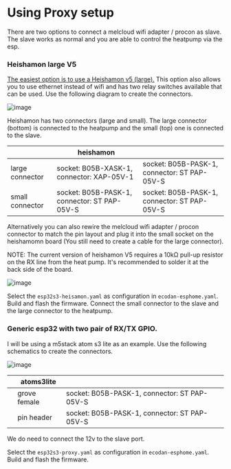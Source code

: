 # Using Proxy setup
There are two options to connect a melcloud wifi adapter / procon as slave.
The slave works as normal and you are able to control the heatpump via the esp.

### Heishamon large V5
[The easiest option is to use a Heishamon v5 (large).](https://www.tindie.com/products/thehognl/heishamon-communication-pcb/
)
 This option also allows you to use ethernet instead of wifi and has two relay switches available that can be used.
Use the following diagram to create the connectors. 

![image](https://github.com/gekkekoe/esphome-ecodan-hp/blob/main/img/heishamon-proxy.png?raw=true)

Heishamon has two connectors (large and small).
The large connector (bottom) is connected to the heatpump and the small (top) one is connected to the slave.

|                 | heishamon       |              |
|-----------------|-----------------|--------------|
| large connector | socket: B05B-XASK-1, connector: XAP-05V-1       | socket: B05B-PASK-1, connector: ST PAP-05V-S |
| small connector | socket: B05B-PASK-1, connector: ST PAP-05V-S    | socket: B05B-PASK-1, connector: ST PAP-05V-S |

Alternatively you can also rewire the melcloud wifi adapter / procon connector to match the pin layout and plug it into the small socket on the heishamomn board (You still need to create a cable for the large connector).

NOTE: The current version of heishamon V5 requires a 10kΩ pull-up resistor on the RX line from the heat pump. It's recommended to solder it at the back side of the board.

![image](https://github.com/gekkekoe/esphome-ecodan-hp/blob/main/img/solder.png?raw=true)

Select the `esp32s3-heisamon.yaml` as configuration in `ecodan-esphome.yaml`. Build and flash the firmware. Connect the small connector to the slave and the large connector to the heatpump.

### Generic esp32 with two pair of RX/TX GPIO. 
I will be using a m5stack atom s3 lite as an example.
Use the following schematics to create the connectors.

![image](https://github.com/gekkekoe/esphome-ecodan-hp/blob/main/img/atoms3-proxy.png?raw=true)

|           | atoms3lite      |              |
|-----------|-----------------|--------------|
|           | grove female    | socket: B05B-PASK-1, connector: ST PAP-05V-S |
|           | pin header      | socket: B05B-PASK-1, connector: ST PAP-05V-S |

We do need to connect the 12v to the slave port.

Select the `esp32s3-proxy.yaml` as configuration in `ecodan-esphome.yaml`. Build and flash the firmware.
